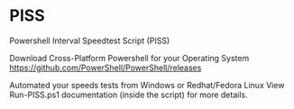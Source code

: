 # PISS
Powershell Interval Speedtest Script (PISS)

Download Cross-Platform Powershell for your Operating System
https://github.com/PowerShell/PowerShell/releases

Automated your speeds tests from Windows or Redhat/Fedora Linux
View Run-PISS.ps1 documentation (inside the script) for more details.
